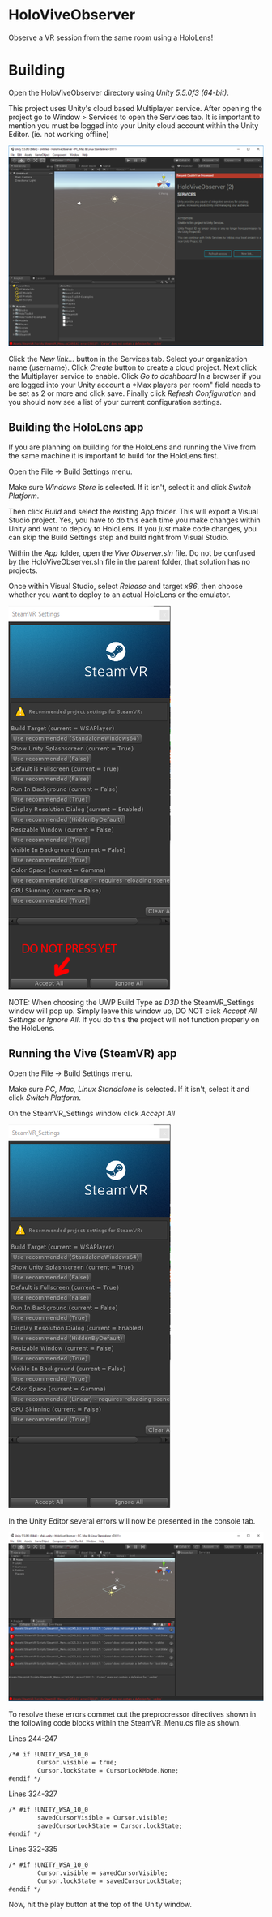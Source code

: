 # HoloViveObserver
Observe a VR session from the same room using a HoloLens!

# Building
Open the HoloViveObserver directory using *Unity 5.5.0f3 (64-bit)*.

This project uses Unity's cloud based Multiplayer service.  After opening the project
 go to Window > Services to open the Services tab.  It is important to mention you 
 must be logged into your Unity cloud account within the Unity Editor. (ie. not working offline)
 
![HoloLens Build Settings](HoloViveObserver/Screenshots/services_tab.png)

Click the *New link...* button in the Services tab. Select your organization name 
(username). Click *Create* button to create a cloud project.  Next click the
Multiplayer service to enable.  Click *Go to dashboard* In a browser if you are
 logged into your Unity account a *Max players per room" field needs to be set as
 2 or more and click save. Finally click _Refresh Configuration_ and you should
 now see a list of your current configuration settings.
 
## Building the HoloLens app
If you are planning on building for the HoloLens and running the Vive from the same
 machine it is important to build for the HoloLens
first.

Open the File -> Build Settings menu.

Make sure *Windows Store* is selected. If it isn't, select it and click
*Switch Platform*.

Then click *Build* and select the existing *App* folder. This will export
a Visual Studio project. Yes, you have to do this each time you make changes
within Unity and want to deploy to HoloLens. If you *just* make code changes,
you can skip the Build Settings step and build right from Visual Studio.

Within the *App* folder, open the *Vive Observer.sln* file. Do not be confused
by the HoloViveObserver.sln file in the parent folder, that solution has no
projects.

Once within Visual Studio, select *Release* and target *x86*, then choose
whether you want to deploy to an actual HoloLens or the emulator.  

![HoloLens Build Settings](HoloViveObserver/Screenshots/SteamVR_Settings_Do_Not_Press.png)

NOTE: When choosing the UWP Build Type as *D3D* the SteamVR_Settings window will pop up.  Simply
leave this window up, DO NOT click *Accept All Settings* or *Ignore All*.  If you do this
the project will not function properly on the HoloLens.

## Running the Vive (SteamVR) app
Open the File -> Build Settings menu.

Make sure *PC, Mac, Linux Standalone* is selected. If it isn't, select it and click
*Switch Platform*.

On the SteamVR_Settings window click *Accept All*

![HoloLens Build Settings](HoloViveObserver/Screenshots/SteamVR_Settings.png)

In the Unity Editor several errors will now be presented in the console tab.

![HoloLens Build Settings](HoloViveObserver/Screenshots/Script_Errors.png)

To resolve these errors commet out the preprocressor directives shown in the following code blocks
within the SteamVR_Menu.cs file as shown.

Lines 244-247
~~~~
/*# if !UNITY_WSA_10_0
        Cursor.visible = true;
		Cursor.lockState = CursorLockMode.None;
#endif */
~~~~

Lines 324-327
~~~~
/* #if !UNITY_WSA_10_0
		savedCursorVisible = Cursor.visible;
		savedCursorLockState = Cursor.lockState;
#endif */
~~~~

Lines 332-335
~~~~
/* #if !UNITY_WSA_10_0
		Cursor.visible = savedCursorVisible;
		Cursor.lockState = savedCursorLockState;
#endif */
~~~~

Now, hit the play button at the top of the Unity window.

